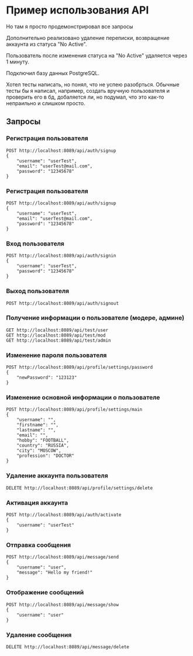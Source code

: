 # Пример использования API

Но там я просто продемонстрировал все запросы

Дополнительно реализовано удаление переписки, возвращение аккаунта из статуса "No Active".

Пользователь после изменения статуса на "No Active" удаляется через 1 минуту.

Подключил базу данных PostgreSQL.

Хотел тесты написать, но понял, что не успею разобрться. Обычные тесты бы я написал, например, создать вручную пользователя и проверить его в бд, добаляется ли, но подумал, что это как-то непраильно и слишком просто.

## Запросы

### Регистрация пользователя
```http
POST http://localhost:8089/api/auth/signup
{
    "username": "userTest",
    "email": "userTest@mail.com",
    "password": "12345678"
}
```
### Регистрация пользователя
```http
POST http://localhost:8089/api/auth/signup
{
    "username": "userTest",
    "email": "userTest@mail.com",
    "password": "12345678"
}
```

### Вход пользователя
```http
POST http://localhost:8089/api/auth/signin
{
    "username": "userTest",
    "password": "12345678"
}

```

### Выход пользователя
```http
POST http://localhost:8089/api/auth/signout
```

### Получение информации о пользователе (модере, админе)
```http
GET http://localhost:8089/api/test/user
GET http://localhost:8089/api/test/mod
GET http://localhost:8089/api/test/admin
```

### Изменение пароля пользователя
```http
POST http://localhost:8089/api/profile/settings/password
{
    "newPassword": "123123"
}
```

### Изменение основной информации о пользователе
```http
POST http://localhost:8089/api/profile/settings/main
{
    "username": "",
    "firstname": "",
    "lastname": "",
    "email": "",
    "hobby": "FOOTBALL",
    "country": "RUSSIA",
    "city": "MOSCOW",
    "profession": "DOCTOR"
}
```

### Удаление аккаунта пользователя
```http
DELETE http://localhost:8089/api/profile/settings/delete
```

### Активация аккаунта
```http
POST http://localhost:8089/api/auth/activate
{
    "username": "userTest"
}
```

### Отправка сообщения
```http
POST http://localhost:8089/api/message/send
{
    "username": "user",
    "message": "Hello my friend!"
}
```

### Отображение сообщений
```http
POST http://localhost:8089/api/message/show
{
    "username": "user"
}
```

### Удаление сообщения
```http
DELETE http://localhost:8089/api/message/delete
```